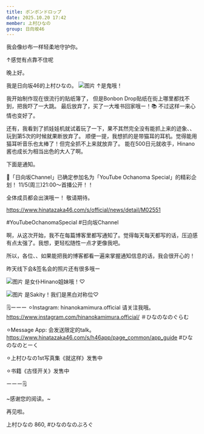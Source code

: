 ```yaml
---
title: ボンボンドロップ
date: 2025.10.20 17:42
member: 上村ひなの
group: 日向坂46
---
```


我会像纱布一样轻柔地守护你。


↑感觉有点靠不住呢





晚上好。

我是日向坂46的上村ひなの。
![图片](https://cdn.hinatazaka46.com/files/14/diary/official/member/moblog/202510/mobMFLErm.jpg)
↑是鬼哦！




我开始制作现在很流行的贴纸簿了，
但是Bonbon Drop贴纸在街上哪里都找不到，把我吓了一大跳。
最后放弃了，买了一大堆书回家哦ー！📚
不过这样一来心情也变好了。

还有，我看到了抓娃娃机就试着玩了一下，果不其然完全没有能抓上来的迹象、、
玩到第5次的时候就果断放弃了。
顺便一提，我想抓的是带猫耳的耳机。觉得能用猫耳听音乐也太棒了！但完全抓不上来就放弃了。
能在500日元就收手，Hinano酱也成长为相当出色的大人了啊。








下面是通知。



📢「日向坂Channel」已确定参加名为「YouTube Ochanoma Special」的精彩企划！
11/5(周三)21:00〜首播公开！！

全体成员都会出演哦ー！
敬请期待。

https://www.hinatazaka46.com/s/official/news/detail/M02551


#YouTubeOchanomaSpecial
#日向坂Channel




啊，从这次开始，我不在每篇博客里都写通知了。觉得每天每天都写的话，压迫感有点太强了。我想，更轻松随性一点才更像我吧。

所以，各位、、如果能把我的博客都看一遍来掌握通知信息的话，我会很开心的！






昨天线下会&签名会的照片还有很多哦ー



![图片](https://cdn.hinatazaka46.com/files/14/diary/official/member/moblog/202510/mobpgHoky.jpg)
是女仆Hinano姐妹哦！♡






![图片](https://cdn.hinatazaka46.com/files/14/diary/official/member/moblog/202510/mobdbQ9eL.jpg)
是Sakity！我们是黑白对称位♡




🗒️ーーー
⚪︎Instagram:
hinanokamimura.official
请关注我哦。
https://www.instagram.com/hinanokamimura.official/
＃ひなのなのぐらむ

⚪︎Message App:
会发送限定的talk。
https://www.hinatazaka46.com/s/h46app/page_common/app_guide
#ひなのなのとーく

︎⚪︎上村ひなの1st写真集《就这样》发售中

⚪︎书籍《古怪开关》发售中

ーーー🗒️







~感谢您的阅读。~

再见啦。

上村ひなの
860,
#ひなのなのぶろぐ